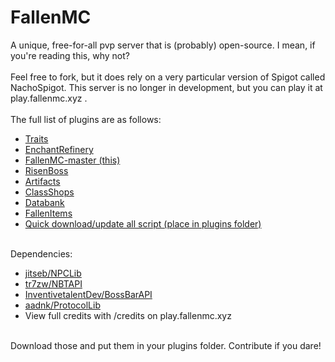# FallenMC
A unique, free-for-all pvp server that is (probably) open-source. I mean, if you're reading this, why not?
<br><br>Feel free to fork, but it does rely on a very particular version of Spigot called NachoSpigot. This server is no longer in development, but you can play it at play.fallenmc.xyz . <br><br>The full list of plugins are as follows:

- [Traits](https://github.com/Archonic944/FallenTraits)
- [EnchantRefinery](https://github.com/Archonic944/EnchantRefinery)
- [FallenMC-master (this)](https://github.com/my-iq-is-3/FallenMC)
- [RisenBoss](https://github.com/Archonic944/RisenBoss)
- [Artifacts](https://github.com/my-iq-is-3/f-Artifacts)
- [ClassShops](https://github.com/Archonic944/ClassShops)
- [Databank](https://github.com/my-iq-is-3/Databank)
- [FallenItems](https://github.com/Archonic944/FallenItems)
- [Quick download/update all script (place in plugins folder)](https://www.dropbox.com/s/j9z593cg0ae6zrs/download_plugins.sh?dl=1)
<br>
Dependencies:
<br>

- [jitseb/NPCLib](https://github.com/jitseb/NPCLib)
- [tr7zw/NBTAPI](https://github.com/tr7zw/Item-NBT-API)
- [InventivetalentDev/BossBarAPI](https://github.com/InventivetalentDev/BossBarAPI)
- [aadnk/ProtocolLib](https://github.com/aadnk/ProtocolLib)
- View full credits with /credits on play.fallenmc.xyz

<br>
Download those and put them in your plugins folder. Contribute if you dare!
